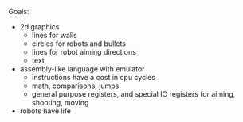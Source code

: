 Goals:
- 2d graphics
	- lines for walls
	- circles for robots and bullets
	- lines for robot aiming directions
	- text
- assembly-like language with emulator
	- instructions have a cost in cpu cycles
	- math, comparisons, jumps
	- general purpose registers, and special IO registers for aiming, shooting, moving
- robots have life